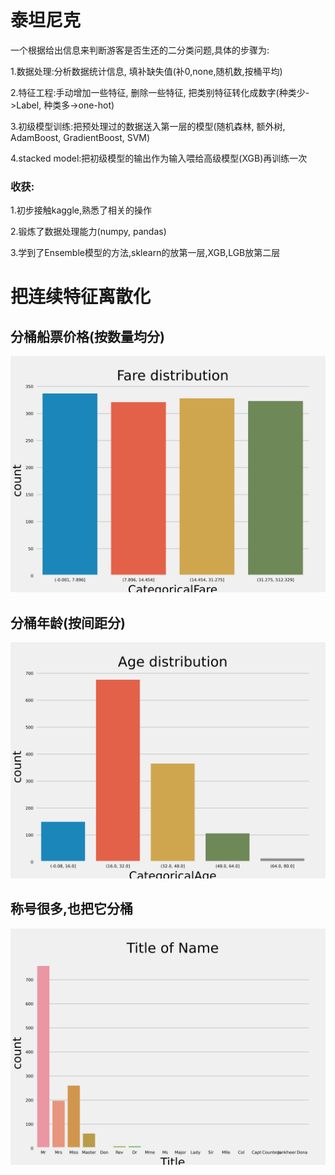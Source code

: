 # 泰坦尼克
一个根据给出信息来判断游客是否生还的二分类问题,具体的步骤为: 

1.数据处理:分析数据统计信息, 填补缺失值(补0,none,随机数,按桶平均)

2.特征工程:手动增加一些特征, 删除一些特征, 把类别特征转化成数字(种类少->Label, 种类多->one-hot)

3.初级模型训练:把预处理过的数据送入第一层的模型(随机森林, 额外树, AdamBoost, GradientBoost, SVM)

4.stacked model:把初级模型的输出作为输入喂给高级模型(XGB)再训练一次

### 收获:

1.初步接触kaggle,熟悉了相关的操作

2.锻炼了数据处理能力(numpy, pandas)

3.学到了Ensemble模型的方法,sklearn的放第一层,XGB,LGB放第二层


# 把连续特征离散化

## 分桶船票价格(按数量均分)
![](https://github.com/iisdd/Competition/blob/main/titanic/upload_pic/Fare%20distribution.png)

## 分桶年龄(按间距分)
![](https://github.com/iisdd/Competition/blob/main/titanic/upload_pic/Age%20distribution.png)

## 称号很多,也把它分桶
![](https://github.com/iisdd/Competition/blob/main/titanic/upload_pic/Title%20of%20Name.png)


